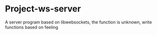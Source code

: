 # Project-ws-server
A server program based on libwebsockets, the function is unknown, write functions based on feeling
